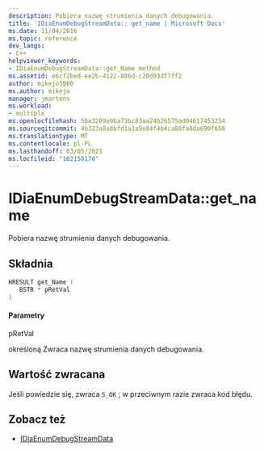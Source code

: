 ```yaml
---
description: Pobiera nazwę strumienia danych debugowania.
title: 'IDiaEnumDebugStreamData:: get_name | Microsoft Docs'
ms.date: 11/04/2016
ms.topic: reference
dev_langs:
- C++
helpviewer_keywords:
- IDiaEnumDebugStreamData::get_Name method
ms.assetid: e6cf2bed-ee2b-4122-886d-c20d93df7ff2
author: mikejo5000
ms.author: mikejo
manager: jmartens
ms.workload:
- multiple
ms.openlocfilehash: 50a3209a9ba73bc83aa24b26575ad04617453254
ms.sourcegitcommit: 4b323a8a8bfd1a1a9e84f4b4ca88fa8da690f656
ms.translationtype: MT
ms.contentlocale: pl-PL
ms.lasthandoff: 03/05/2021
ms.locfileid: "102158170"
---
```

# <a name="idiaenumdebugstreamdataget_name"></a>IDiaEnumDebugStreamData::get_name
Pobiera nazwę strumienia danych debugowania.

## <a name="syntax"></a>Składnia

```C++
HRESULT get_Name ( 
   BSTR * pRetVal
)
```

#### <a name="parameters"></a>Parametry
 pRetVal

określoną Zwraca nazwę strumienia danych debugowania.

## <a name="return-value"></a>Wartość zwracana
 Jeśli powiedzie się, zwraca `S_OK` ; w przeciwnym razie zwraca kod błędu.

## <a name="see-also"></a>Zobacz też
- [IDiaEnumDebugStreamData](../../debugger/debug-interface-access/idiaenumdebugstreamdata.md)

